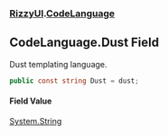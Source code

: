 ### [RizzyUI](RizzyUI 'RizzyUI').[CodeLanguage](RizzyUI.CodeLanguage 'RizzyUI.CodeLanguage')

## CodeLanguage.Dust Field

Dust templating language.

```csharp
public const string Dust = dust;
```

#### Field Value
[System.String](https://docs.microsoft.com/en-us/dotnet/api/System.String 'System.String')